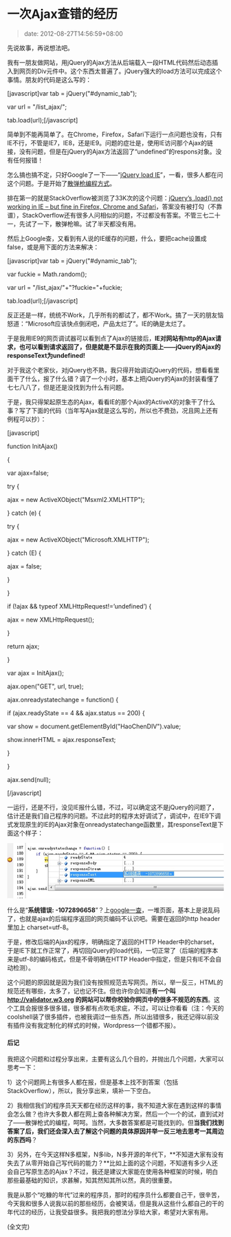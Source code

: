 # 一次Ajax查错的经历
>date: 2012-08-27T14:56:59+08:00


先说故事，再说想法吧。


我有一朋友做网站，用jQuery的Ajax方法从后端载入一段HTML代码然后动态插入到网页的Div元件中。这个东西太普遍了。jQuery强大的load方法可以完成这个事情。朋友的代码是这么写的：


[javascript]var tab = jQuery("#dynamic\_tab");  

var url = "/list\_ajax/";  

tab.load(url);[/javascript]


简单到不能再简单了。在Chrome，Firefox，Safari下运行一点问题也没有，只有IE不行，不管是IE7，IE8，还是IE9。问题的症壮是，使用IE访问那个Ajax的链接，没有问题，但是在jQuery的Ajax方法返回了“undefined”的respons对象。没有任何报错！


怎么搞也搞不定，只好Google了一下——“[jQuery load IE](https://www.google.com/#hl=zh-CN&newwindow=1&site=&source=hp&q=jQuery+load+IE&btnK=Google+%E6%90%9C%E7%B4%A2&oq=jQuery+load+IE)”，一看，很多人都在问这个问题。于是开始了[散弹枪编程方式](https://coolshell.cn/articles/2058.html "各种流行的编程风格")。


排在第一的就是StackOverflow被浏览了33K次的这个问题：[jQuery’s .load() not working in IE – but fine in Firefox, Chrome and Safari](http://stackoverflow.com/questions/1061525/jquerys-load-not-working-in-ie-but-fine-in-firefox-chrome-and-safari)，答案没有被打勾（不靠谱），StackOverflow还有很多人问相似的问题，不过都没有答案。不管三七二十一，先试了一下，散弹枪嘛。试了半天都没有用。


然后上Google查，又看到有人说的IE缓存的问题，什么，要把cache设置成false，或是用下面的方法来解决：


[javascript]var tab = jQuery("#dynamic\_tab");  

var fuckie = Math.random();  

var url = "/list\_ajax/"+"?fuckie="+fuckie;  

tab.load(url);[/javascript]


反正还是一样，统统不Work，几乎所有的都试了，都不Work。搞了一天的朋友恼怒道：“Microsoft应该快点倒闭吧，产品太烂了”。IE的确是太烂了。



于是我用IE9的网页调试器可以看到点了Ajax的链接后，**IE对网站有http的Ajax请求，也可以看到请求返回了，但是就是不显示在我的页面上——jQuery的Ajax的responseText为undefined!**


对于我这个老家伙，对jQuery也不熟，我只得开始调试jQuery的代码，想看看里面干了什么，报了什么错？调了一个小时，基本上把jQuery的Ajax的封装看懂了七七八八了，但是还是没找到为什么有问题。


于是，我只得架起原生态的Ajax，看看IE的那个Ajax的ActiveX的对象干了什么事？写了下面的代码（当年写Ajax就是这么写的，所以也不费劲，况且网上还有例程可以抄）：


[javascript]  

function InitAjax()  

{  

var ajax=false;  

try {  

ajax = new ActiveXObject("Msxml2.XMLHTTP");  

} catch (e) {  

try {  

ajax = new ActiveXObject("Microsoft.XMLHTTP");  

} catch (E) {  

ajax = false;  

}  

}  

if (!ajax && typeof XMLHttpRequest!=’undefined’) {  

ajax = new XMLHttpRequest();  

}  

return ajax;  

}


var ajax = InitAjax();  

ajax.open("GET", url, true);  

ajax.onreadystatechange = function() {  

if (ajax.readyState == 4 && ajax.status == 200) {  

var show = document.getElementById("HaoChenDIV").value;  

show.innerHTML = ajax.responseText;  

}  

}  

ajax.send(null);  

[/javascript]


一运行，还是不行，没见IE报什么错，不过，可以确定这不是jQuery的问题了，估计还是我们自己程序的问题。不过此时的程序太好调试了，调试中，在IE9下调式发现原生的IE的Ajax对象在onreadystatechange函数里，其responseText是下面这个样子：


![](/assets/images/ajax_error.jpg "ajax error in ie")


什么是“**系统错误: -1072896658**”？上[google一查](https://www.google.com/#hl=zh-CN&newwindow=1&q=ajax+%22%E7%B3%BB%E7%BB%9F%E9%94%99%E8%AF%AF:+-1072896658%22&oq=ajax+%22%E7%B3%BB%E7%BB%9F%E9%94%99%E8%AF%AF:+-1072896658%22)，一堆页面，基本上是说乱码了，也就是ajax的后端程序返回的网页编码不认识吧。需要在返回的http header里加上 charset=utf-8。


于是，修改后端的Ajax的程序，明确指定了返回的HTTP Header中的charset，于是IE下就工作正常了，再切回jQuery的load代码，一切正常了（后端的程序本来是utf-8的编码格式，但是不骨明确在HTTP Header中指定，但是只有IE不会自动检测）。


这个问题的原因就是因为我们没有按照规范去写网页。所以，举一反三，HTML的规范还有哪些，太多了，记也记不住。但也许你会知道**有一个叫 <http://validator.w3.org> 的网站可以帮你校验你网页中的很多不规范的东西**。这个工具会报很多很多错，很多都有点吹毛求疵，不过，可以让你看看（注：今天的coolshell装了很多插件，也被我调过一些东西，所以出错很多，我还记得以前没有插件没有我定制化的样式的时候，Wordpress一个错都不报）。


#### 后记


我把这个问题和过程分享出来，主要有这么几个目的，并抛出几个问题，大家可以思考一下：


1）这个问题网上有很多人都在报，但是基本上找不到答案（包括StackOverflow），所以，我分享出来，填补一下空白。


2）我相信我们的程序员天天都在经历这样的事，我不知道大家在遇到这样的事情会怎么做？也许大多数人都在网上查各种解决方案，然后一个一个的试，直到试对了——散弹枪式的编程，呵呵。当然，大多数答案都是可能找到的。但**当我们找到答案了后，我们还会深入去了解这个问题的具体原因并举一反三地去思考一其周边的东西吗**？


3）另外，在今天这样N多框架，N多lib，N多开源的年代下，**不知道大家有没有失去了从零开始自己写代码的能力？**比如上面的这个问题，不知道有多少人还会自己写原生态的Ajax？不过，我还是建议大家能在使用各种框架的时候，明白那些最基础的知识，求甚解，知其然知其所以然，真的很重要。


我是从那个“吃糠的年代”过来的程序员，那时的程序员什么都要自己干，很辛苦，今天我和很多人说我以前的那些经历，会被笑话，但是我从这些什么都自己的干的年代过的经历，让我受益很多。我把我的想法分享给大家，希望对大家有用。


(全文完)


